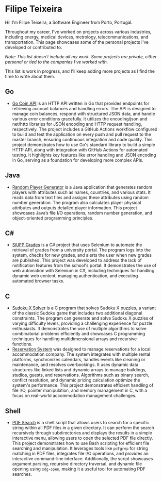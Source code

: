 # Filipe Teixeira
Hi! I'm Filipe Teixeira, a Software Engineer from Porto, Portugal.

Throughout my career, I've worked on projects across various industries, including energy, medical devices, metrology, telecommunications, and transportation. This page showcases some of the personal projects I've developed or contributed to.

_Note: This list doesn't include all my work. Some projects are private, either personal or tied to the companies I've worked with._

This list is work in progress, and I'll keep adding more projects as I find the time to write about them.

## Go
- [Go Coin API](https://github.com/filipeoliv02/Go-Coin-API) is an HTTP API written in Go that provides endpoints for retrieving account balances and handling errors. The API is designed to manage coin balances, respond with structured JSON data, and handle various error conditions gracefully. It utilizes the encoding/json and net/http libraries for JSON encoding and HTTP request handling, respectively. The project includes a GitHub Actions workflow configured to build and test the application on every push and pull request to the master branch, ensuring continuous integration and code quality. This project demonstrates how to use Go's standard library to build a simple HTTP API, along with integration with GitHub Actions for automated testing. It highlights key features like error handling and JSON encoding in Go, serving as a foundation for developing more complex APIs.

## Java
- [Random Player Generator](https://github.com/filipeoliv02/random-player-generator) is a Java application that generates random players with attributes such as names, countries, and various stats. It reads data from text files and assigns these attributes using random number generation. The program also calculates player physical attributes and outputs detailed player information. This project showcases Java’s file I/O operations, random number generation, and object-oriented programming principles.
## C#
- [SiUFP Grades](https://github.com/filipeoliv02/SiufpGrades) is a C# project that uses Selenium to automate the retrieval of grades from a university portal. The program logs into the system, checks for new grades, and alerts the user when new grades are published. This project was developed to address the lack of notification features from the school's portal. It demonstrates the use of web automation with Selenium in C#, including techniques for handling dynamic web content, managing authentication, and executing automated browser tasks.

## C
- [Sudoku X Solver](https://github.com/filipeoliv02/Sudoku_X_Solver) is a C program that solves Sudoku X puzzles, a variant of the classic Sudoku game that includes two additional diagonal constraints. The program can generate and solve Sudoku X puzzles of varying difficulty levels, providing a challenging experience for puzzle enthusiasts. It demonstrates the use of multiple algorithms to solve combinatorial problems efficiently and showcases C programming techniques for handling multidimensional arrays and recursive functions.
- [Reservation System](https://github.com/filipeoliv02/Reservation-System) was designed to manage reservations for a local accommodation company. The system integrates with multiple rental platforms, synchronizes calendars, handles events like cleaning or maintenance, and resolves overbookings. It uses dynamic data structures like linked lists and dynamic arrays to manage buildings, studios, guests, and reservations. Algorithms such as binary search, conflict resolution, and dynamic pricing calculation optimize the system's performance. This project demonstrates efficient handling of file I/O, pointer manipulation, and memory management in C, with a focus on real-world accommodation management challenges.

## Shell
- [PDF Search](https://github.com/filipeoliv02/pdf-search/) is a shell script that allows users to search for a specific string within all PDF files in a given directory. It can perform the search recursively through subdirectories and displays the results in a simple interactive menu, allowing users to open the selected PDF file directly. This project demonstrates how to use Bash scripting for efficient file searching and manipulation. It leverages tools like `pdfgrep` for string matching in PDF files, integrates file I/O operations, and provides an interactive command-line interface. Additionally, the script showcases argument parsing, recursive directory traversal, and dynamic file opening using `xdg-open`, making it a useful tool for automating PDF searches.
